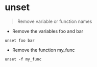 # unset

> Remove variable or function names

- Remove the variables foo and bar

`unset foo bar`

- Remove the function my_func

`unset -f my_func`

